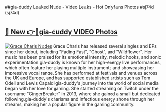 ##gia-duddy Le𝚊ked N𝚞de - Video Le𝚊ks - Hot Onlyf𝚊ns Photos #sj74d (sj74d)

# <h2><a href="https://mediaupload.pro?title=gia-duddy&ref=9FEB">🔗 New 👉🔴gia-duddy VIDEO Photos</a></h2>

[![Grace Charis N𝚞des](https://i.imgur.com/rIISA9y.gif)](https://mediaupload.pro?title=gia-duddy&ref=9FEB)
Grace Charis has released several singles and EPs since her debut, including "Fading Fast", "Ghost", and "Wildflower". Her music has been praised for its emotional intensity, melodic hooks, and sonic experimentation.gia-duddy is known for her high-energy live performances, which often feature her playing multiple instruments and showcasing her impressive vocal range. She has performed at festivals and venues across the UK and Europe, and has supported established artists such as Tom Odell and Lewis Capaldi.gia-duddy's journey into the world of social media began with her love for gaming. She started streaming on Twitch under the username "GingerBreaker" in 2013, where she gained a small but dedicated following.gia-duddy's charisma and infectious energy shone through her streams, making her a popular figure in the gaming community.